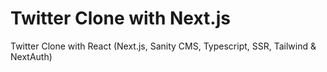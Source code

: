 # Twitter Clone with Next.js

Twitter Clone with React (Next.js, Sanity CMS, Typescript, SSR, Tailwind & NextAuth)
